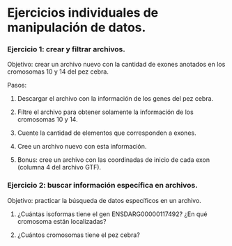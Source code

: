 # Ejercicios individuales de manipulación de datos.

### Ejercicio 1: crear y filtrar archivos.

Objetivo: crear un archivo nuevo con la cantidad de exones anotados en los cromosomas 10 y 14 del pez cebra.

Pasos:

1. Descargar el archivo con la información de los genes del pez cebra.

2. Filtre el archivo para obtener solamente la información de los cromosomas 10 y 14.

3. Cuente la cantidad de elementos que corresponden a exones.

4. Cree un archivo nuevo con esta información.

5. Bonus: cree un archivo con las coordinadas de inicio de cada exon (columna 4 del archivo GTF).


### Ejercicio 2: buscar información específica en archivos.

Objetivo: practicar la búsqueda de datos específicos en un archivo.

1. ¿Cuántas isoformas tiene el gen ENSDARG00000117492? ¿En qué cromosoma están localizadas?

2. ¿Cuántos cromosomas tiene el pez cebra?



